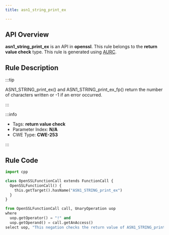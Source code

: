 ```yaml
---
title: asn1_string_print_ex

---
```



## API Overview
**asn1_string_print_ex** is an API in **openssl**. This rule belongs to the **return value check** type. This rule is generated using [AURC](../../tools/AURC).
## Rule Description

:::tip

ASN1_STRING_print_ex() and ASN1_STRING_print_ex_fp() return the number of characters written or -1 if an error occurred.

:::

:::info

- Tags: **return value check**
- Parameter Index: **N/A**
- CWE Type: **CWE-253**

:::

## Rule Code
```python
import cpp

class OpenSSLFunctionCall extends FunctionCall {
  OpenSSLFunctionCall() {
    this.getTarget().hasName("ASN1_STRING_print_ex")
  }
}

from OpenSSLFunctionCall call, UnaryOperation uop
where
  uop.getOperator() = "!" and
  uop.getOperand() = call.getAnAccess()
select uop, "This negation checks the return value of ASN1_STRING_print_ex."
```